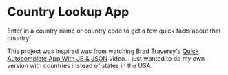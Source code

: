 # Country Lookup App

Enter in a country name or country code to get a few quick facts about that country!

This project was inspired was from watching Brad Traversy's [Quick Autocomplete App With JS & JSON](https://www.youtube.com/watch?v=1iysNUrI3lw&list=PLillGF-RfqbbnEGy3ROiLWk7JMCuSyQtX&index=16&t=0s) video. I just wanted to do my own version with countries instead of states in the USA.
